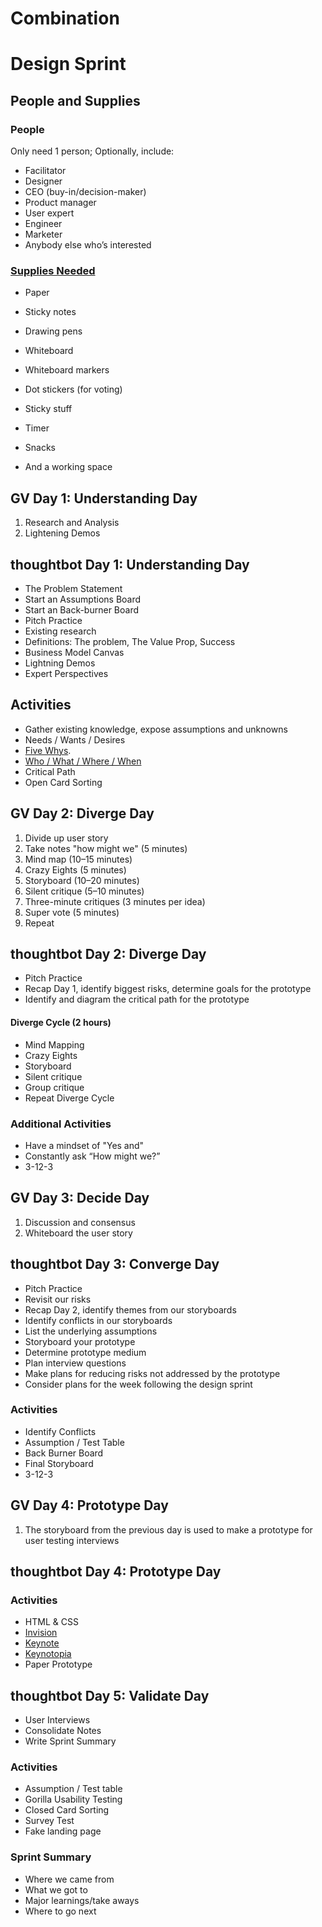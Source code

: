 # Combination

# Design Sprint

## People and Supplies

### People 
Only need 1 person; Optionally, include:
* Facilitator
* Designer
* CEO (buy-in/decision-maker)
* Product manager
* User expert 
* Engineer
* Marketer
* Anybody else who’s interested

### [Supplies Needed](http://amzn.com/lm/RS9AYY6BTLDCM)
* Paper
* Sticky notes 
* Drawing pens 
* Whiteboard
* Whiteboard markers
* Dot stickers (for voting)
* Sticky stuff
* Timer 
* Snacks 

* And a working space  

## GV Day 1: Understanding Day
1. Research and Analysis
2. Lightening Demos

## thoughtbot Day 1: Understanding Day

* The Problem Statement
* Start an Assumptions Board
* Start an Back-burner Board
* Pitch Practice
* Existing research
* Definitions: The problem, The Value Prop, Success
* Business Model Canvas
* Lightning Demos
* Expert Perspectives

## Activities

* Gather existing knowledge, expose assumptions and unknowns
* Needs / Wants / Desires
* [Five Whys](http://www.gamestorming.com/games-for-problem-solving/the-5-whys).
* [Who / What / Where / When](http://www.gamestorming.com/games-for-any-meeting/help-me-understand)
* Critical Path
* Open Card Sorting

## GV Day 2: Diverge Day
1. Divide up user story
2. Take notes "how might we" (5 minutes) 
3. Mind map (10–15 minutes)
4. Crazy Eights (5 minutes)
5. Storyboard (10–20 minutes)
6. Silent critique (5–10 minutes)
7. Three-minute critiques (3 minutes per idea)
8. Super vote (5 minutes)
9. Repeat

## thoughtbot Day 2: Diverge Day

* Pitch Practice
* Recap Day 1, identify biggest risks, determine goals for the prototype
* Identify and diagram the critical path for the prototype

#### Diverge Cycle (2 hours)

* Mind Mapping
* Crazy Eights
* Storyboard
* Silent critique
* Group critique
* Repeat Diverge Cycle 

### Additional Activities

* Have a mindset of "Yes and"
* Constantly ask “How might we?”
* 3-12-3

## GV Day 3: Decide Day

1. Discussion and consensus
2. Whiteboard the user story

## thoughtbot Day 3: Converge Day

* Pitch Practice
* Revisit our risks
* Recap Day 2, identify themes from our storyboards
* Identify conflicts in our storyboards
* List the underlying assumptions
* Storyboard your prototype 
* Determine prototype medium 
* Plan interview questions 
* Make plans for reducing risks not addressed by the prototype 
* Consider plans for the week following the design sprint 

### Activities

* Identify Conflicts
* Assumption / Test Table
* Back Burner Board
* Final Storyboard
* 3-12-3

## GV Day 4: Prototype Day

1. The storyboard from the previous day is used to make a prototype for user testing interviews 

## thoughtbot Day 4: Prototype Day

### Activities

* HTML & CSS
* [Invision](http://www.invisionapp.com)
* [Keynote](https://www.apple.com/mac/keynote)
* [Keynotopia](http://keynotopia.com)
* Paper Prototype

## thoughtbot Day 5: Validate Day

* User Interviews 
* Consolidate Notes 
* Write Sprint Summary 

### Activities
* Assumption /
Test table
* Gorilla Usability Testing
* Closed Card Sorting
* Survey Test
* Fake landing page

### Sprint Summary
* Where we came from
* What we got to
* Major learnings/take aways
* Where to go next


